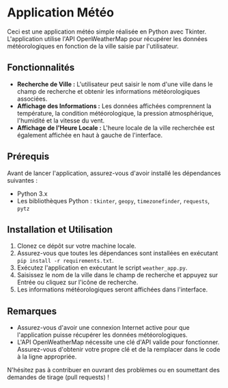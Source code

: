 # Application Météo

Ceci est une application météo simple réalisée en Python avec Tkinter. L'application utilise l'API OpenWeatherMap pour récupérer les données météorologiques en fonction de la ville saisie par l'utilisateur.

## Fonctionnalités

- **Recherche de Ville :** L'utilisateur peut saisir le nom d'une ville dans le champ de recherche et obtenir les informations météorologiques associées.
- **Affichage des Informations :** Les données affichées comprennent la température, la condition météorologique, la pression atmosphérique, l'humidité et la vitesse du vent.
- **Affichage de l'Heure Locale :** L'heure locale de la ville recherchée est également affichée en haut à gauche de l'interface.

## Prérequis

Avant de lancer l'application, assurez-vous d'avoir installé les dépendances suivantes :

- Python 3.x
- Les bibliothèques Python : `tkinter`, `geopy`, `timezonefinder`, `requests`, `pytz`

## Installation et Utilisation

1. Clonez ce dépôt sur votre machine locale.
2. Assurez-vous que toutes les dépendances sont installées en exécutant `pip install -r requirements.txt`.
3. Exécutez l'application en exécutant le script `weather_app.py`.
4. Saisissez le nom de la ville dans le champ de recherche et appuyez sur Entrée ou cliquez sur l'icône de recherche.
5. Les informations météorologiques seront affichées dans l'interface.

## Remarques

- Assurez-vous d'avoir une connexion Internet active pour que l'application puisse récupérer les données météorologiques.
- L'API OpenWeatherMap nécessite une clé d'API valide pour fonctionner. Assurez-vous d'obtenir votre propre clé et de la remplacer dans le code à la ligne appropriée.

N'hésitez pas à contribuer en ouvrant des problèmes ou en soumettant des demandes de tirage (pull requests) !

